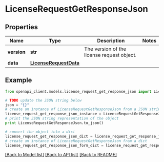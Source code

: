 # LicenseRequestGetResponseJson


## Properties

Name | Type | Description | Notes
------------ | ------------- | ------------- | -------------
**version** | **str** | The version of the license request object. | 
**data** | [**LicenseRequestData**](LicenseRequestData.md) |  | 

## Example

```python
from openapi_client.models.license_request_get_response_json import LicenseRequestGetResponseJson

# TODO update the JSON string below
json = "{}"
# create an instance of LicenseRequestGetResponseJson from a JSON string
license_request_get_response_json_instance = LicenseRequestGetResponseJson.from_json(json)
# print the JSON string representation of the object
print LicenseRequestGetResponseJson.to_json()

# convert the object into a dict
license_request_get_response_json_dict = license_request_get_response_json_instance.to_dict()
# create an instance of LicenseRequestGetResponseJson from a dict
license_request_get_response_json_form_dict = license_request_get_response_json.from_dict(license_request_get_response_json_dict)
```
[[Back to Model list]](../README.md#documentation-for-models) [[Back to API list]](../README.md#documentation-for-api-endpoints) [[Back to README]](../README.md)


